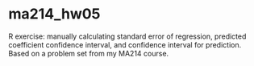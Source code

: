 # ma214_hw05
R exercise: manually calculating standard error of regression, predicted coefficient confidence interval, and confidence interval for prediction. Based on a problem set from my MA214 course.
